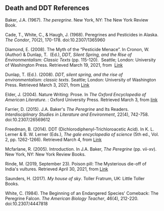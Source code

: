 ## Death and DDT References

Baker, J.A. (1967). _The peregrine_. New York, NY: The New York Review Book.

 
Cade, T., White, C., & Haugh, J. (1968). Peregrines and Pesticides in Alaska. _The Condor_, 70(2),
 170-178. doi:10.2307/1365960

Diamond, E. (2008). The Myth of the “Pesticide Menace”. In Cronon, W. (Author) & Dunlap, T.
  (Ed.), _DDT, Silent Spring, and the Rise of Environmentalism: Classic Texts_ (pp. 115-120).
  Seattle; London: University of Washington Press. Retrieved March 19, 2021, from
   [Link](http://www.jstor.org/stable/j.ctvcwnrw5.29)

 Dunlap, T. (Ed.). (2008). _DDT, silent spring, and the rise of environmentalism: classic texts_.
 Seattle; London: University of Washington Press. Retrieved March 3, 2021, from
 [Link](http://www.jstor.org/stable/j.ctvcwnrw5)

 Elder, J. (2004). Nature Writing: Prose. In _The Oxford Encyclopedia of American Literature_. :
 Oxford University Press. Retrieved March 3, from
 [link](https://www.oxfordreference.com/view/10.1093/acref/9780195156539.001.0001/acref-9780195156539-e-0208)

 Farrier, D. (2015). J.A. Baker's <i>The Peregrine</i> and Its Readers. _Interdisciplinary Studies in
 Literature and Environment_, 22(4), 742-758. doi:10.2307/26569612

 Freedman, B. (2014). DDT (Dichlorodiphenyl-Trichloroacetic Acid). In K. L. Lerner & B. W.
 Lerner (Eds.), _The gale encyclopedia of science_ (5th ed., Vol. 2, pp. 1262-1266).
 Retrieved March 4, from
 [Link](https://link.gale.com/apps/doc/CX3727800715/GVRL?u=luther_col&sid=GVRL&xid=de18163)

 Mcfarlane, R. (2005). Introduction. In J.A. Baker, _The Peregrine_ (pp. vii-xv). New York, NY:
 New York Review Books.

 Rinde, M. (2019, September 23). Poison pill: The Mysterious die-off of India's vultures.
 Retrieved April 30, 2021, from
 [Link](https://www.sciencehistory.org/distillations/poison-pill-the-mysterious-die-off-of-indias-vultures)

 Saunders, H. (2017). _My house of sky_. Toller Fratrum, UK: Little Toller Books.

 White, C. (1984). The Beginning of an Endangered Species' Comeback: The Peregrine Falcon.
 _The American Biology Teacher_, 46(4), 212-220. doi:10.2307/4447818
